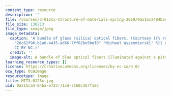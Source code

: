 ```yaml
---
content_type: resource
description: ''
file: /courses/3-012sx-structure-of-materials-spring-2019/0a515ca484bae72371cd7160c367f1e3_MIT3.012Sx.jpg
file_size: 136213
file_type: image/jpeg
image_metadata:
  caption: 'A bundle of glass (silica) optical fibers. (Courtesy {{% resource_link
    "26c62f96-b1a0-4435-ad66-7ff02be5bef8" "Michael Wyszomierski" %}} on Flickr. License:
    CC BY-NC.)'
  credit: ''
  image-alt: A bundle of blue optical fibers illuminated against a pitch black background.
learning_resource_types: []
license: https://creativecommons.org/licenses/by-nc-sa/4.0/
ocw_type: OCWImage
resourcetype: Image
title: MIT3.012Sx.jpg
uid: 0a515ca4-84ba-e723-71cd-7160c367f1e3
---
```

